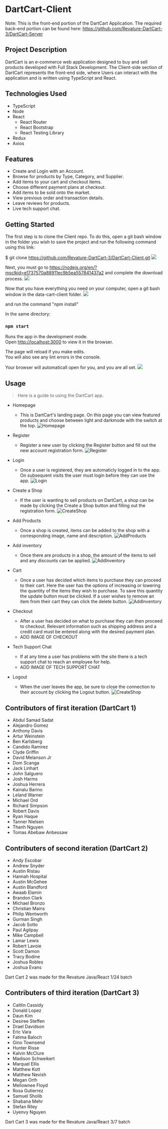 # DartCart-Client
Note: This is the front-end portion of the DartCart Application. The required back-end portion can be found here: https://github.com/Revature-DartCart-3/DartCart-Server

## Project Description
 
DartCart is an e-commerce web application designed to buy and sell products developed with Full Stack Development. The Client-side section of DartCart represents the front-end side, where Users can interact with the application and is written using TypeScript and React.

## Technologies Used

* TypeScript
* Node
* React
  * React Router
  * React Bootstrap
  * React Testing Library
* Redux
* Axios

## Features

* Create and Login with an Account.
* Browse for products by Type, Category, and Supplier.
* Add items to your cart and checkout items.
* Choose different payment plans at checkout.
* Add items to be sold onto the market.
* View previous order and transaction details.
* Leave reviews for products.
* Live tech support chat.

## Getting Started

The first step is to clone the Client repo. To do this, open a git bash window in the folder you wish to save the project and run the following command using this link:

$ git clone https://github.com/Revature-DartCart-3/DartCart-Client.git
![](./dart-cart-client/src/imgs/readme/A.png)

Next, you must go to https://nodejs.org/en/?msclkid=e1737570a88911ec9b5ea557841437a2 and complete the download process.
![](./dart-cart-client/src/imgs/readme/B.png)

Now that you have everything you need on your computer, open a git bash window in the data-cart-client folder.
![](./dart-cart-client/src/imgs/readme/C.png)

and run the command "npm install"

In the same directory:

### `npm start`

Runs the app in the development mode.<br />
Open [http://localhost:3000](http://localhost:3000) to view it in the browser.

The page will reload if you make edits.<br />
You will also see any lint errors in the console.

Your browser will automaticall open for you, and you are all set.
![](./dart-cart-client/src/imgs/readme/D.png)

## Usage

> Here is a guide to using the DartCart app.

* Homepage
  * This is DartCart's landing page. On this page you can view featured products and choose between light and darkmode with the switch at the top.
  ![Homepage](./dart-cart-client/src/imgs/readme/homepage.png)

* Register
  * Register a new user by clicking the Register button and fill out the new account registration form.
  ![Register](./dart-cart-client/src/imgs/readme/register3.png)

* Login
  * Once a user is registered, they are automaticly logged in to the app. On subsequent visits the user must login before they can use the app.
  ![Login](./dart-cart-client/src/imgs/readme/login3.png)

* Create a Shop
  * If the user is wanting to sell products on DartCart, a shop can be made by clicking the Create a Shop button and filling out the registration form.
  ![CreateShop](./dart-cart-client/src/imgs/readme/createshop3.png)
  
* Add Products
  * Once a shop is created, items can be added to the shop with a corresponding image, name and description.
  ![AddProducts](./dart-cart-client/src/imgs/readme/createproduct3.png)

* Add inventory
  * Once there are products in a shop, the amount of the items to sell and any discounts can be applied.
  ![AddInventory](./dart-cart-client/src/imgs/readme/createinventory3.png)

* Cart
  * Once a user has decided which items to purchase they can proceed to their cart. Here the user has the options of increasing or lowering the quantity of the items they wish to purchase. To save this quantity the update button must be clicked. If a user wishes to remove an item from their cart they can click the delete button.
  ![AddInventory](./dart-cart-client/src/imgs/readme/cart3.png)

* Checkout
  * After a user has decided on what to purchase they can then proceed to checkout. Relevant information such as shipping address and a credit card must be entered along with the desired payment plan.
  * ADD IMAGE OF CHECKOUT

* Tech Support Chat
  * If at any time a user has problems with the site there is a tech support chat to reach an employee for help.
  * ADD IMAGE OF TECH SUPPORT CHAT

* Logout
  * When the user leaves the app, be sure to close the connection to their account by clicking the Logout button.
  ![CreateShop](./dart-cart-client/src/imgs/readme/logout.png)
  

## Contributors of first iteration (DartCart 1)

* Abdul Samad Sadat
* Alejandro Gomez
* Anthony Davis
* Artur Weinstein
* Ben Karlsberg
* Candido Ramirez
* Clyde Griffin
* David Melanson Jr
* Dom Scanga
* Jack Linhart
* John Salguero
* Josh Harms
* Joshua Herrera
* Kainalu Barino
* Leland Warner
* Michael Ord
* Richard Simpson
* Robert Davis
* Ryan Haque
* Tanner Nielsen
* Thanh Nguyen
* Tomas Abebaw Anbessaw

## Contributers of second iteration (DartCart 2)

* Andy Escobar
* Andrew Snyder
* Austin Ristau
* Hannah Hospital
* Austin McGehee
* Austin Blandford
* Awaab Elamin
* Brandon Clark
* Michael Bronzo
* Christian Mains
* Philip Wentworth
* Gurman Singh
* Jacob Sotto
* Paul Agilpay
* Mike Campbell
* Lamar Lewis
* Robert Lavoie
* Scott Damon
* Tracy Bodine
* Joshua Robles
* Joshua Evans

Dart Cart 2 was made for the Revature Java/React 1/24 batch

## Contributers of third iteration (DartCart 3)

* Caitlin Cassidy
* Donald Lopez
* Daun Kim
* Desiree Steffen
* Drael Davidson
* Eric Vara
* Fatima Baloch
* Gino Townsend
* Hunter Risse
* Kalvin McClure
* Madison Schweikert
* Marquel Ellis
* Matthew Kott
* Matthew Nevish
* Megan Orth
* Mellownee Floyd
* Rosa Gutierrez
* Samuel Sholib
* Shabana Mehr
* Stefan Riley
* Uyenvy Nguyen

Dart Cart 3 was made for the Revature Java/React 3/7 batch
